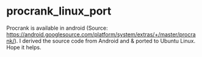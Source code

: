 procrank_linux_port
===================

Procrank is available in android (Source: https://android.googlesource.com/platform/system/extras/+/master/procrank/). I derived the source code from Android and &amp; ported to Ubuntu Linux. Hope it helps.
